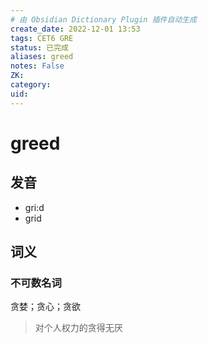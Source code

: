 ```yaml
---
# 由 Obsidian Dictionary Plugin 插件自动生成
create_date: 2022-12-01 13:53
tags: CET6 GRE
status: 已完成 
aliases: greed
notes: False
ZK: 
category: 
uid: 
---
```


# greed

## 发音

- gri:d
- ɡrid

## 词义

### 不可数名词

贪婪；贪心；贪欲

> 对个人权力的贪得无厌



